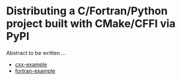 # Distributing a C/Fortran/Python project built with CMake/CFFI via PyPI

Abstract to be written ...

- [cxx-example](cxx-example/)
- [fortran-example](fortran-example/)
